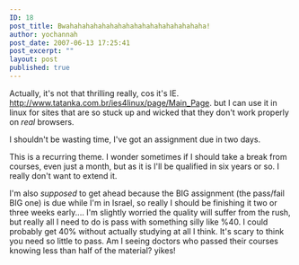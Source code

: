 ```yaml
---
ID: 18
post_title: Bwahahahahahahahahahahahahahahahahaha!
author: yochannah
post_date: 2007-06-13 17:25:41
post_excerpt: ""
layout: post
published: true
---
```

Actually, it's not that thrilling really, cos it's IE. <a href="http://www.tatanka.com.br/ies4linux/page/Main_Page">http://www.tatanka.com.br/ies4linux/page/Main_Page</a>. but I can use it in linux for sites that are so stuck up and wicked that they don't work properly on *real* browsers. 

I shouldn't be wasting time, I've got an assignment due in two days.

This is a recurring theme. I wonder sometimes if I should take a break from courses, even just a month, but as it is I'll be qualified in six years or so. I really don't want to extend it. 

I'm also *supposed* to get ahead because the BIG assignment (the pass/fail BIG one) is due while I'm in Israel, so really I should be finishing it two or three weeks early.... I'm slightly worried the quality will suffer from the rush, but really all I need to do is pass with something silly like %40. I could probably get 40% without actually studying at all I think. It's scary to think you need so little to pass. Am I seeing doctors who passed their courses knowing less than half of the material? yikes!